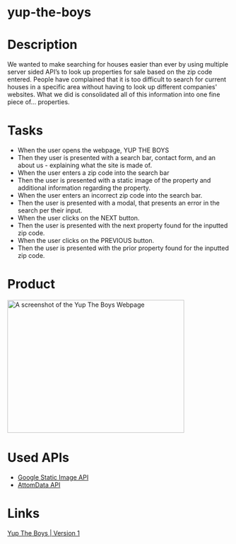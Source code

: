 # yup-the-boys

# Description

We wanted to make searching for houses easier than ever by using multiple server sided API’s to look up properties for sale based on the zip code entered.
People have complained that it is too difficult to search for current houses in a specific area without having to look up different companies' websites. What we did is consolidated all of this information into one fine piece of... properties.

# Tasks

- When the user opens the webpage, YUP THE BOYS
- Then they user is presented with a search bar, contact form, and an about us - explaining what the site is made of.
- When the user enters a zip code into the search bar
- Then the user is presented with a static image of the property and additional information regarding the property.
- When the user enters an incorrect zip code into the search bar.
- Then the user is presented with a modal, that presents an error in the search per their input.
- When the user clicks on the NEXT button.
- Then the user is presented with the next property found for the inputted zip code.
- When the user clicks on the PREVIOUS button.
- Then the user is presented with the prior property found for the inputted zip code.

# Product

<img src="https://user-images.githubusercontent.com/80929740/120962566-d6af0600-c714-11eb-97f4-f9146fc6a6ab.png" width="400" height="300" alt="A screenshot of the Yup The Boys Webpage"/>

# Used APIs

- [Google Static Image API](https://developers.google.com/maps/documentation/streetview/overview)
- [AttomData API](https://www.attomdata.com/)

# Links

[ Yup The Boys | Version 1](https://tannercarter.github.io/yup-the-boys/)
